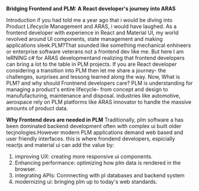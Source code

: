 **Bridging Frontend and PLM: A React developer's journey into ARAS**

Introduction
if you had told me a year ago that i would be diving into Product Lifecycle Management and ARAS, i would have laughed. As a frontend developer with experience in React and Material UI, my world revolved around UI components, state management and making applications sleek.PLM?That sounded like something mechanical enhineers or enterprise software veterans not a frontend dev like me.
But here I am leRNING c# for ARAS developmentand realizing that frontend developers can bring a lot to the table in PLM projects. If you are React developer considering a transition into PLM then let me share a journey- the challenges, surprises and lessong learned along the way.
 Now,
What is PLM? and why should Frontnend developers care?
PLM is understanding for managing a product's entire lifecycle- from concept and design to manufufacturing, maintenance and disposal.
industries like automotive, aerospace rely on PLM platforms like ARAS innovator to handle the massive amounts of product data.

**Why Frontend devs are needed in PLM**
Traditionally, plm software a has been dominated  backend development often with complex ui built older tecjnologies.However modern PLM applications demand web based and user friendly interfaces. this is where frondend developers, espicially reactjs and material ui can add the value by:
1. improving UX: creating more responsive ui components.
2. Enhancing performance: optimizing how plm data is rendered in the browser.
3. integrating APIs: Connnecting with pl databases and backend system
4. modernizing ui: bringing plm up to today's web standards.
